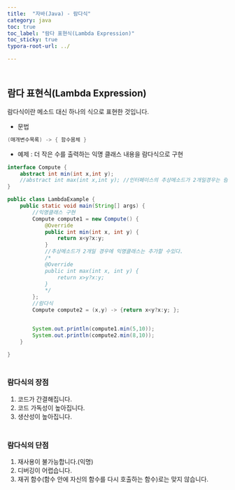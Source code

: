 ```yaml
---
title:  "자바(Java) - 람다식"
category: java
toc: true
toc_label: "람다 표현식(Lambda Expression)"
toc_sticky: true
typora-root-url: ../

---
```


## <br>람다 표현식(Lambda Expression)

람다식이란 메소드 대신 하나의 식으로 표현한 것입니다.

- 문법

```java
(매개변수목록) -> { 함수몸체 }
```

- 예제 : 더 작은 수를 출력하는 익명 클래스 내용을 람다식으로 구현

```java
interface Compute {
    abstract int min(int x,int y);
    //abstract int max(int x,int y); //인터페이스의 추상메소드가 2개일경우는 람다식을 사용할 수 없다.
}

public class LambdaExample {
    public static void main(String[] args) {
        //익명클래스 구현
        Compute compute1 = new Compute() {
            @Override
            public int min(int x, int y) {
                return x<y?x:y;
            }
            //추상메소드가 2개일 경우에 익명클래스는 추가할 수있다.
            /*
            @Override
            public int max(int x, int y) {
                return x>y?x:y;
            }
            */
        };
        //람다식
        Compute compute2 = (x,y) -> {return x<y?x:y; };


        System.out.println(compute1.min(5,10));
        System.out.println(compute2.min(8,10));
    }

}
```



### <br>람다식의 장점

1. 코드가 간결해집니다.
2. 코드 가독성이 높아집니다.
3. 생산성이 높아집니다.

### <br>람다식의 단점

1. 재사용이 불가능합니다.(익명)
2. 디버깅이 어렵습니다.
3. 재귀 함수(함수 안에 자신의 함수를 다시 호출하는 함수)로는 맞지 않습니다.

### 
